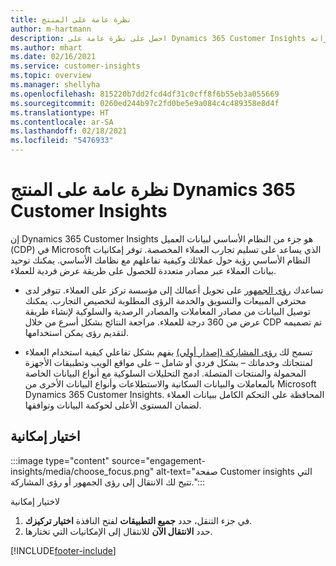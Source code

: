 ```yaml
---
title: نظرة عامة على المنتج
author: m-hartmann
description: احصل على نظرة عامة على Dynamics 365 Customer Insights وقدراته.
ms.author: mhart
ms.date: 02/16/2021
ms.service: customer-insights
ms.topic: overview
ms.manager: shellyha
ms.openlocfilehash: 815220b7dd2fcd4df31c0cff8f6b55eb3a055669
ms.sourcegitcommit: 0260ed244b97c2fd0be5e9a084c4c489358e8d4f
ms.translationtype: HT
ms.contentlocale: ar-SA
ms.lasthandoff: 02/18/2021
ms.locfileid: "5476933"
---
```

# <a name="product-overview-for-dynamics-365-customer-insights"></a>نظرة عامة على المنتج Dynamics 365 Customer Insights

إن Dynamics 365 Customer Insights هو جزء من النظام الأساسي لبيانات العميل (CDP) في Microsoft الذي يساعد على تسليم تجارب العملاء المخصصة. توفر إمكانيات النظام الأساسي رؤية حول عملائك وكيفية تفاعلهم مع نظامك الأساسي. يمكنك توحيد بيانات العملاء عبر مصادر متعددة للحصول على طريقة عرض فردية للعملاء.


- تساعدك [رؤى الجمهور](audience-insights/overview.md) على تحويل أعمالك إلى مؤسسة تركز على العملاء. تتوفر لدى محترفي المبيعات والتسويق والخدمة الرؤى المطلوبة لتخصيص التجارب. يمكنك توصيل البيانات من مصادر المعاملات والمصادر الرصدية والسلوكية لإنشاء طريقة عرض من 360 درجة للعملاء.‬ مراجعة النتائج بشكل أسرع من خلال CDP تم تصميمه لتقديم رؤى يمكن استخدامها. 

- تسمح لك [رؤى المشاركة (إصدار أولي)](engagement-insights/index.yml) بفهم بشكل تفاعلي كيفية استخدام العملاء لمنتجاتك وخدماتك – بشكل فردي أو شامل – على مواقع الويب وتطبيقات الأجهزة المحمولة والمنتجات المتصلة. ادمج التحليلات السلوكية مع أنواع البيانات الخاصة بالمعاملات والبيانات السكانية والاستطلاعات وأنواع البيانات الأخرى من Microsoft Dynamics 365 Customer Insights. المحافظة على التحكم الكامل ببيانات العملاء لضمان المستوى الأعلى لحوكمة البيانات وتوافقها.
 
## <a name="choose-a-capability"></a>اختيار إمكانية

:::image type="content" source="engagement-insights/media/choose_focus.png" alt-text="صفحة Customer insights التي تتيح لك الانتقال إلى رؤى الجمهور أو رؤى المشاركة.":::

لاختيار إمكانية

1. في جزء التنقل، حدد **جميع التطبيقات** لفتح النافذة **اختيار تركيزك‬**.
1. حدد **الانتقال الآن** للانتقال إلى الإمكانيات التي تختارها.


[!INCLUDE[footer-include](includes/footer-banner.md)]